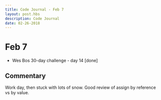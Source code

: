 ```yaml
---
title: Code Journal - Feb 7
layout: post.hbs
description: Code Journal
date: 02-26-2018
---
```

# Feb 7

- Wes Bos 30-day challenge - day 14 [done]

## Commentary

Work day, then stuck with lots of snow.  Good review of assign by reference vs by value.